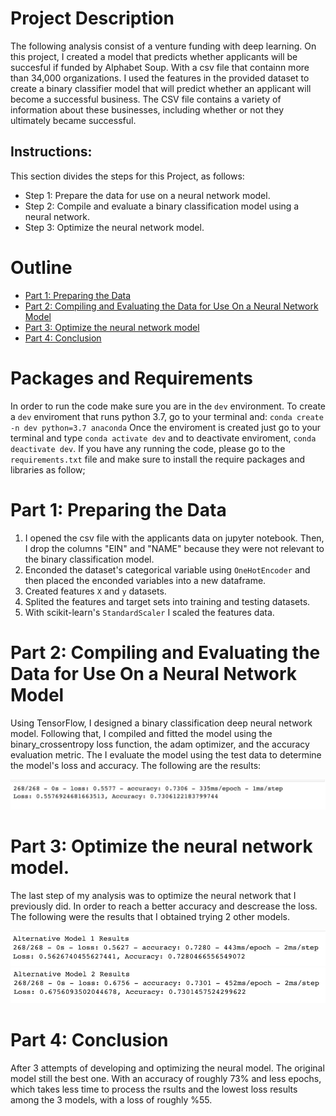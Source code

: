 # Project Description
The following analysis consist of a venture funding with deep learning. On this project, I created a model that predicts whether applicants will be succesful if funded by Alphabet Soup. With a csv file that containn more than 34,000 organizations. I used the features in the provided dataset to create a binary classifier model that will predict whether an applicant will become a successful business. The CSV file contains a variety of information about these businesses, including whether or not they ultimately became successful.

## Instructions:

This section divides the steps for this Project, as follows:
* Step 1: Prepare the data for use on a neural network model.
* Step 2: Compile and evaluate a binary classification model using a neural network.
* Step 3: Optimize the neural network model.



# Outline
- [Part 1: Preparing the Data](#part-1-preparing-the-data)
- [Part 2: Compiling and Evaluating the Data for Use On a Neural Network Model](#part-2-compiling-and-evaluating-the-data-for-use-on-a-neural-network-model)
- [ Part 3: Optimize the neural network model](#part-3-optimize-the-neural-network-model)
- [Part 4: Conclusion](#part-4-conclusion)

# Packages and Requirements
In order to run the code make sure you are in the `dev` environment. To create a `dev` enviroment that runs python 3.7, go to your terminal and:
`conda create -n dev python=3.7 anaconda`
Once the enviroment is created just go to your terminal and type `conda activate dev` and to deactivate enviroment, `conda deactivate dev`.
If you have any running the code, please go to the `requirements.txt` file and make sure to install the require packages and libraries as follow;


# Part 1: Preparing the Data
1. I opened the csv file with the applicants data on jupyter notebook. Then, I drop the columns "EIN" and "NAME" because they were not relevant to the binary classification model. 
2. Enconded the dataset's categorical variable using `OneHotEncoder` and then placed the enconded variables into a new dataframe.
3. Created features `X` and `y`  datasets. 
4. Splited the features and target sets into training and testing datasets.
5. With scikit-learn's `StandardScaler` I scaled the features data.

# Part 2: Compiling and Evaluating the Data for Use On a Neural Network Model
Using TensorFlow, I designed a binary classification deep neural network model. Following that, I compiled and fitted the model using the binary_crossentropy loss function, the adam optimizer, and the accuracy evaluation metric. The I evaluate the model using the test data to determine the model's loss and accuracy. The following are the results: 

![first](1.png)


# Part 3: Optimize the neural network model.
The last step of my analysis was to optimize the neural network that I previously did. In order to reach a better accuracy and descrease the loss. The following were the results that I obtained trying 2 other models.

![sec](2.png)
![third](3.png)


# Part 4: Conclusion
After 3 attempts of developing and optimizing the neural model. The original model still the best one. With an accuracy of roughly 73% and less epochs, which takes less time to process the rsults and the lowest loss results among the 3 models, with a loss of roughly %55.
